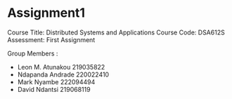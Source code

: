 # Assignment1
Course Title: Distributed Systems and Applications Course Code: DSA612S Assessment: First Assignment

Group Members :
- Leon M. Atunakou   219035822
- Ndapanda Andrade   220022410
- Mark Nyambe        222094494
- David Ndantsi      219068119

